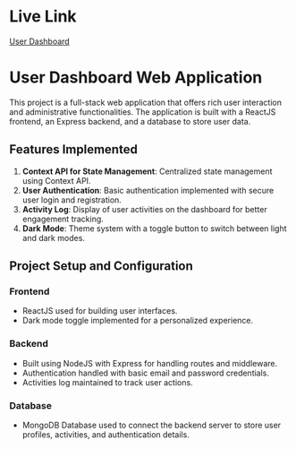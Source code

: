 # Live Link
[User Dashboard](https://user-dashboard-nine.vercel.app/)

# User Dashboard Web Application

This project is a full-stack web application that offers rich user interaction and administrative functionalities. The application is built with a ReactJS frontend, an Express backend, and a database to store user data.

## Features Implemented

1. **Context API for State Management**: Centralized state management using Context API.
2. **User Authentication**: Basic authentication implemented with secure user login and registration.
3. **Activity Log**: Display of user activities on the dashboard for better engagement tracking.
4. **Dark Mode**: Theme system with a toggle button to switch between light and dark modes.

## Project Setup and Configuration

### Frontend
- ReactJS used for building user interfaces.
- Dark mode toggle implemented for a personalized experience.

### Backend
- Built using NodeJS with Express for handling routes and middleware.
- Authentication handled with basic email and password credentials.
- Activities log maintained to track user actions.

### Database
- MongoDB Database used to  connect  the backend server to store user profiles, activities, and authentication details.

